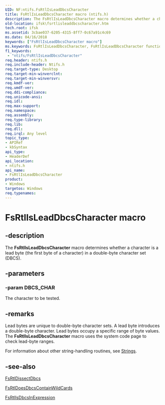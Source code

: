 ```yaml
---
UID: NF:ntifs.FsRtlIsLeadDbcsCharacter
title: FsRtlIsLeadDbcsCharacter macro (ntifs.h)
description: The FsRtlIsLeadDbcsCharacter macro determines whether a character is a lead byte (the first byte of a character) in a double-byte character set (DBCS).
old-location: ifsk\fsrtlisleaddbcscharacter.htm
tech.root: ifsk
ms.assetid: 3cbae037-6205-4315-8ff7-0c67a91c4c69
ms.date: 04/16/2018
keywords: ["FsRtlIsLeadDbcsCharacter macro"]
ms.keywords: FsRtlIsLeadDbcsCharacter, FsRtlIsLeadDbcsCharacter function [Installable File System Drivers], fsrtlref_758a5e18-3446-43c4-8cce-baecdf727f98.xml, ifsk.fsrtlisleaddbcscharacter, ntifs/FsRtlIsLeadDbcsCharacter
f1_keywords:
 - "ntifs/FsRtlIsLeadDbcsCharacter"
req.header: ntifs.h
req.include-header: Ntifs.h
req.target-type: Desktop
req.target-min-winverclnt: 
req.target-min-winversvr: 
req.kmdf-ver: 
req.umdf-ver: 
req.ddi-compliance: 
req.unicode-ansi: 
req.idl: 
req.max-support: 
req.namespace: 
req.assembly: 
req.type-library: 
req.lib: 
req.dll: 
req.irql: Any level
topic_type:
- APIRef
- kbSyntax
api_type:
- HeaderDef
api_location:
- ntifs.h
api_name:
- FsRtlIsLeadDbcsCharacter
product:
- Windows
targetos: Windows
req.typenames: 
---
```


# FsRtlIsLeadDbcsCharacter macro


## -description


The <b>FsRtlIsLeadDbcsCharacter</b> macro determines whether a character is a lead byte (the first byte of a character) in a double-byte character set (DBCS). 


## -parameters




### -param DBCS_CHAR

<p>The character to be tested.</p>






## -remarks



Lead bytes are unique to double-byte character sets. A lead byte introduces a double-byte character. Lead bytes occupy a specific range of byte values. The <b>FsRtlIsLeadDbcsCharacter</b> macro uses the system code page to check lead-byte ranges.  

For information about other string-handling routines, see <a href="https://docs.microsoft.com/windows-hardware/drivers/ddi/index">Strings</a>. 




## -see-also




<a href="https://docs.microsoft.com/windows-hardware/drivers/ddi/ntifs/nf-ntifs-_fsrtl_advanced_fcb_header-fsrtldissectdbcs">FsRtlDissectDbcs</a>



<a href="https://docs.microsoft.com/windows-hardware/drivers/ddi/ntifs/nf-ntifs-_fsrtl_advanced_fcb_header-fsrtldoesdbcscontainwildcards">FsRtlDoesDbcsContainWildCards</a>



<a href="https://docs.microsoft.com/windows-hardware/drivers/ddi/ntifs/nf-ntifs-_fsrtl_advanced_fcb_header-fsrtlisdbcsinexpression">FsRtlIsDbcsInExpression</a>
 

 


